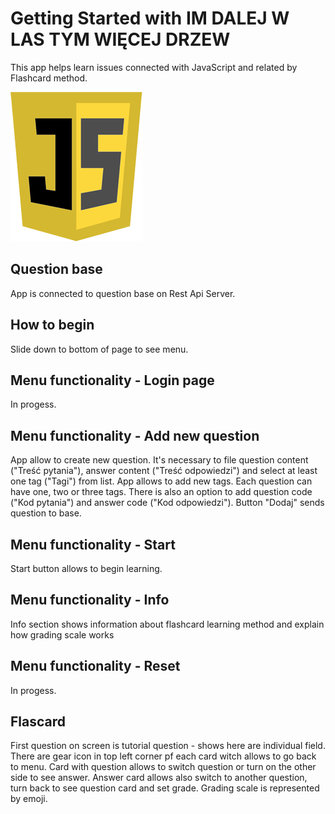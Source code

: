 # Getting Started with IM DALEJ W LAS TYM WIĘCEJ DRZEW

This app helps learn issues connected with JavaScript and related by Flashcard method.

![Image logo](src/images/js_logo.png) 

## Question base

App is connected to question base on Rest Api Server.

## How to begin

Slide down to bottom of page to see menu.

## Menu functionality - Login page

In progess.

## Menu functionality - Add new question

App allow to create new question. It's necessary to file question content ("Treść pytania"), answer content 
("Treść odpowiedzi") and select at least one tag ("Tagi") from list. App allows to add new tags. Each question
can have one, two or three tags. There is also an option to add question code ("Kod pytania") and answer code 
("Kod odpowiedzi"). Button "Dodaj" sends question to base. 

## Menu functionality - Start

Start button allows to begin learning.


## Menu functionality - Info

Info section shows information about flashcard learning method and explain how grading scale works

## Menu functionality - Reset

In progess.


## Flascard

First question on screen is tutorial question - shows here are individual field. There are gear icon 
 in top left corner pf each card witch allows to go back to menu. Card with question allows to switch 
 question or turn on the other side to see answer. Answer card allows also switch to another question,
 turn back to see question card and set grade. Grading scale is represented by emoji.   


